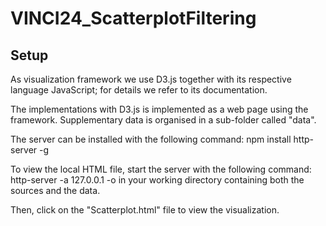 # VINCI24_ScatterplotFiltering

## Setup

As visualization framework we use D3.js together with its respective language JavaScript; for details we refer to its documentation.

The implementations with D3.js is implemented as a web page using the framework. Supplementary data is organised in a sub-folder called "data".

The server can be installed with the following command:
    npm install http-server -g
    
To view the local HTML file, start the server with the following command:
    http-server -a 127.0.0.1 -o
in your working directory containing both the sources and the data.

Then, click on the "Scatterplot.html" file to view the visualization.
